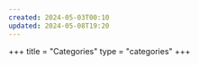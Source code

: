 ```yaml
---
created: 2024-05-03T00:10
updated: 2024-05-08T19:20
---
```

+++
title = "Categories"
type = "categories"
+++
